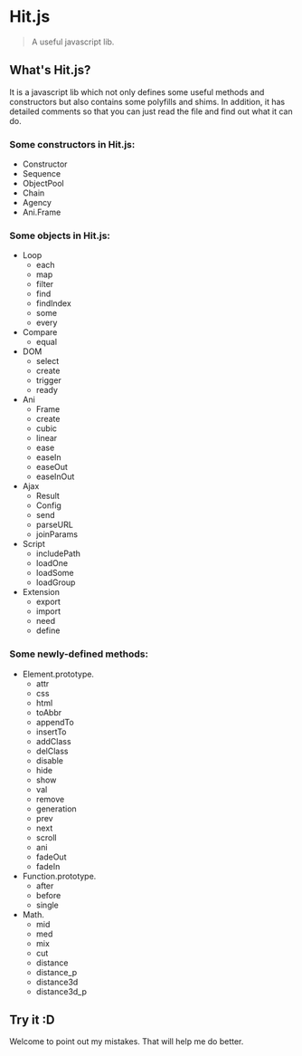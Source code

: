 # Hit.js

> A useful javascript lib.

## What's Hit.js?

It is a javascript lib which not only defines some useful methods and constructors but also contains some polyfills and shims. In addition, it has detailed comments so that you can just read the file and find out what it can do.

### Some constructors in Hit.js:

- Constructor
- Sequence
- ObjectPool
- Chain
- Agency
- Ani.Frame

### Some objects in Hit.js:

- Loop
    - each
    - map
    - filter
    - find
    - findIndex
    - some
    - every
- Compare
    - equal
- DOM
    - select
    - create
    - trigger
    - ready
- Ani
    - Frame
    - create
    - cubic
    - linear
    - ease
    - easeIn
    - easeOut
    - easeInOut
- Ajax
    - Result
    - Config
    - send
    - parseURL
    - joinParams
- Script
    - includePath
    - loadOne
    - loadSome
    - loadGroup
- Extension
    - export
    - import
    - need
    - define

### Some newly-defined methods:
- Element.prototype.
    - attr
    - css
    - html
    - toAbbr
    - appendTo
    - insertTo
    - addClass
    - delClass
    - disable
    - hide
    - show
    - val
    - remove
    - generation
    - prev
    - next
    - scroll
    - ani
    - fadeOut
    - fadeIn
- Function.prototype.
    - after
    - before
    - single
- Math.
    - mid
    - med
    - mix
    - cut
    - distance
    - distance_p
    - distance3d
    - distance3d_p

## Try it :D

Welcome to point out my mistakes. That will help me do better.
